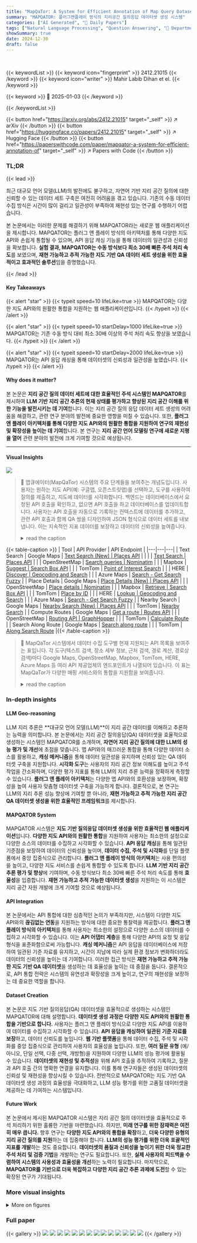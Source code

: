 ```yaml
---
title: "MapQaTor: A System for Efficient Annotation of Map Query Datasets"
summary: "MAPQATOR: 플러그앤플레이 방식의 지리공간 질의응답 데이터셋 생성 시스템"
categories: ["AI Generated", "🤗 Daily Papers"]
tags: ["Natural Language Processing", "Question Answering", "🏢 Department of Computer Science and Engineering",]
showSummary: true
date: 2024-12-30
draft: false
---
```


<br>

{{< keywordList >}}
{{< keyword icon="fingerprint" >}} 2412.21015 {{< /keyword >}}
{{< keyword icon="writer" >}} Mahir Labib Dihan et el. {{< /keyword >}}
 
{{< keyword >}} 🤗 2025-01-03 {{< /keyword >}}
 
{{< /keywordList >}}

{{< button href="https://arxiv.org/abs/2412.21015" target="_self" >}}
↗ arXiv
{{< /button >}}
{{< button href="https://huggingface.co/papers/2412.21015" target="_self" >}}
↗ Hugging Face
{{< /button >}}
{{< button href="https://paperswithcode.com/paper/mapqator-a-system-for-efficient-annotation-of" target="_self" >}}
↗ Papers with Code
{{< /button >}}




### TL;DR


{{< lead >}}

최근 대규모 언어 모델(LLM)의 발전에도 불구하고, 자연어 기반 지리 공간 질의에 대한 신뢰할 수 있는 데이터 세트 구축은 여전히 어려움을 겪고 있습니다. 기존의 수동 데이터 수집 방식은 시간이 많이 걸리고 일관성이 부족하여 재현성 있는 연구를 수행하기 어렵습니다. 

본 논문에서는 이러한 문제를 해결하기 위해 MAPQATOR라는 새로운 웹 애플리케이션을 제시합니다.  MAPQATOR는 플러그 앤 플레이 방식의 아키텍처를 통해 다양한 지도 API와 손쉽게 통합될 수 있으며, API 응답 캐싱 기능을 통해 데이터의 일관성과 신뢰성을 확보합니다.  **실험 결과, MAPQATOR는 수동 방식보다 최소 30배 빠른 주석 처리 속도**를 보였으며, **재현 가능하고 추적 가능한 지도 기반 QA 데이터 세트 생성을 위한 효율적이고 효과적인 솔루션**임을 증명했습니다.

{{< /lead >}}


#### Key Takeaways

{{< alert "star" >}}
{{< typeit speed=10 lifeLike=true >}} MAPQATOR는 다양한 지도 API와의 원활한 통합을 지원하는 웹 애플리케이션입니다. {{< /typeit >}}
{{< /alert >}}

{{< alert "star" >}}
{{< typeit speed=10 startDelay=1000 lifeLike=true >}} MAPQATOR는 기존 수동 방식 대비 최소 30배 이상의 주석 처리 속도 향상을 보였습니다. {{< /typeit >}}
{{< /alert >}}

{{< alert "star" >}}
{{< typeit speed=10 startDelay=2000 lifeLike=true >}} MAPQATOR는 API 응답 캐싱을 통해 데이터셋의 신뢰성과 일관성을 높였습니다. {{< /typeit >}}
{{< /alert >}}

#### Why does it matter?
본 논문은 **지리 공간 질의 데이터 세트에 대한 효율적인 주석 시스템인 MAPQATOR**를 제시하여 **LLM 기반 지리 공간 추론의 현재 상태를 평가하고 향상된 지리 공간 이해를 위한 기능을 발전시키는 데 기여**합니다.  이는 지리 공간 질의 응답 데이터 세트 생성의 어려움을 해결하고, 관련 연구 분야의 발전에 중요한 영향을 미칠 수 있습니다.  또한, **플러그 앤 플레이 아키텍처를 통해 다양한 지도 API와의 원활한 통합을 지원하여 연구의 재현성 및 확장성을 높이는 데 기여**합니다.  본 연구는 **지리 공간 언어 모델링 연구에 새로운 지평을 열어** 관련 분야의 발전에 크게 기여할 것으로 예상됩니다.

------
#### Visual Insights



![](https://arxiv.org/html/2412.21015/x1.png)

> 🔼 맵큐에이터(MapQaTor) 시스템의 주요 단계들을 보여주는 개념도입니다. 사용자는 원하는 지도 API(예: 구글맵, 오픈스트릿맵)를 선택하고, 도구를 사용하여 질의를 제출하고, 지도에 데이터를 시각화합니다. 백엔드는 데이터베이스에서 요청된 API 호출을 확인하고, 없으면 API 호출을 하고 데이터베이스를 업데이트합니다. 사용자는 API 호출을 자동으로 기록하는 컨텍스트에 데이터를 추가하고, 관련 API 호출과 함께 QA 쌍을 디자인하여 JSON 형식으로 데이터 세트를 내보냅니다. 이는 지속적인 지표 데이터를 보장하고 데이터의 신뢰성을 높여줍니다.
> <details>
> <summary>read the caption</summary>
> Figure 1: Overview of the annotation and visualization process of MapQaTor .
> </details>





{{< table-caption >}}
| Tool | API Provider | API Endpoint |
|---|---|---|
| Text Search | Google Maps | [Text Search (New) | Places API](https://developers.google.com/maps/documentation/places/web-service/text-search) |
|  |  | [Text Search | Places API](https://developers.google.com/maps/documentation/places/web-service/search-text) |
|  | OpenStreetMap | [Search queries | Nominatim](https://nominatim.org/release-docs/develop/api/Search/) |
|  | Mapbox | [Suggest | Search Box API](https://docs.mapbox.com/api/search/search-box/) |
|  | TomTom | [Point of Interest Search](https://developer.tomtom.com/search-api/documentation/search-service/points-of-interest-search) |
|  | HERE | [Discover | Geocoding and Search](https://www.here.com/docs/bundle/geocoding-and-search-api-developer-guide/page/topics/endpoint-discover-brief.html) |
|  | Azure Maps | [Search - Get Search Fuzzy](https://learn.microsoft.com/en-us/rest/api/maps/search/get-search-fuzzy?view=rest-maps-1.0&tabs=HTTP) |
| Place Details | Google Maps | [Place Details (New) | Places API](https://developers.google.com/maps/documentation/places/web-service/place-details) |
|  | OpenStreetMap | [Place details | Nominatim](https://nominatim.org/release-docs/develop/api/Details/) |
|  | Mapbox | [Retrieve | Search Box API](https://docs.mapbox.com/api/search/search-box/) |
|  | TomTom | [Place by ID](https://developer.tomtom.com/search-api/documentation/place-by-id-service/place-by-id) |
|  | HERE | [Lookup | Geocoding and Search](https://www.here.com/docs/bundle/geocoding-and-search-api-developer-guide/page/topics/endpoint-lookup-brief.html) |
|  | Azure Maps | [Search - Get Search Fuzzy](https://learn.microsoft.com/en-us/rest/api/maps/search/get-search-fuzzy?view=rest-maps-1.0&tabs=HTTP) |
| Nearby Search | Google Maps | [Nearby Search (New) | Places API](https://developers.google.com/maps/documentation/places/web-service/nearby-search) |
|  | TomTom | [Nearby Search](https://developer.tomtom.com/search-api/documentation/search-service/nearby-search) |
| Compute Routes | Google Maps | [Get a route | Routes API](https://developers.google.com/maps/documentation/routes/compute_route_directions) |
|  | OpenStreetMap | [Routing API | GraphHopper](https://docs.graphhopper.com/#tag/Routing-API) |
|  | TomTom | [Calculate Route](https://developer.tomtom.com/routing-api/documentation/tomtom-maps/calculate-route) |
| Search Along Route | Google Maps | [Search along route](https://developers.google.com/maps/documentation/places/web-service/search-along-route) |
|  | TomTom | [Along Search Route](https://developer.tomtom.com/search-api/documentation/search-service/along-route-search) |{{< /table-caption >}}

> 🔼 MapQaTor 시스템에서 데이터 수집 도구별 현재 지원되는 API 목록을 보여주는 표입니다. 각 도구(텍스트 검색, 장소 세부 정보, 근처 검색, 경로 계산, 경로상 검색)마다 Google Maps, OpenStreetMap, Mapbox, TomTom, HERE, Azure Maps 등 여러 API 제공업체의 엔드포인트가 나열되어 있습니다. 이 표는 MapQaTor가 다양한 매핑 서비스와의 통합을 지원함을 보여줍니다.
> <details>
> <summary>read the caption</summary>
> Table 1: Current API Support for Data Collection Tools in MapQaTor
> </details>





### In-depth insights


#### LLM Geo-reasoning
LLM 지리 추론은 **대규모 언어 모델(LLM)**이 지리 공간 데이터를 이해하고 추론하는 능력을 의미합니다.  본 논문에서는 지리 공간 질의응답(QA) 데이터셋을 효율적으로 생성하는 시스템인 MAPQATOR를 소개하며, **자연어 지리 공간 질의에 대한 LLM의 성능 평가 및 개선**에 초점을 맞춥니다.  맵 API와의 매끄러운 통합을 통해 다양한 데이터 소스를 활용하고, **캐싱 메커니즘**을 통해 데이터 일관성을 유지하며 신뢰성 있는 QA 데이터셋 구축을 지원합니다.  **시각화 도구**는 사용자의 지리 공간 정보 이해도를 높이고 주석 작업을 간소화하며, 다양한 평가 지표를 통해 LLM의 지리 추론 능력을 정확하게 측정할 수 있습니다.  **플러그 앤 플레이 아키텍처**는 다양한 맵 API와의 호환성을 보장하며, 확장성을 높여 사용자 맞춤형 데이터셋 구축을 가능하게 합니다.  결론적으로, 본 연구는 LLM의 지리 추론 성능 향상에 기여할 뿐 아니라, **재현 가능하고 추적 가능한 지리 공간 QA 데이터셋 생성을 위한 효율적인 프레임워크**를 제시합니다.

#### MAPQATOR System
MAPQATOR 시스템은 **지도 기반 질의응답 데이터셋 생성을 위한 효율적인 웹 애플리케이션**입니다.  **다양한 지도 API와의 원활한 통합**을 지원하여 사용자는 최소한의 설정으로 다양한 소스의 데이터를 수집하고 시각화할 수 있습니다.  **API 응답 캐싱**을 통해 일관된 기준점을 보장하여 데이터의 신뢰성을 높이며, **데이터 수집, 주석 및 시각화**를 단일 플랫폼에서 중앙 집중식으로 관리합니다.  **플러그 앤 플레이 방식의 아키텍처**는 사용 편의성을 높이고, 다양한 지도 서비스를 손쉽게 통합할 수 있도록 합니다.  **LLM 기반 지리 공간 추론 평가 및 향상**에 기여하며, 수동 방식보다 최소 30배 빠른 주석 처리 속도를 통해 **효율성**을 입증합니다.  **재현 가능하고 추적 가능한 데이터셋 생성**을 지원하는 이 시스템은 지리 공간 자원 개발에 크게 기여할 것으로 예상됩니다.

#### API Integration
본 논문에서는 API 통합에 대한 심층적인 논의가 부족하지만, 시스템이 다양한 지도 API와의 **끊김없는 연동**을 지원하는 방식에 대한 중요한 통찰력을 제공합니다.  **플러그 앤 플레이 방식의 아키텍처**를 통해 사용자는 최소한의 설정으로 다양한 소스의 데이터를 수집하고 시각화할 수 있습니다.  이는 **API 어댑터 계층**을 통해 다양한 API의 요청 및 응답 형식을 표준화함으로써 가능합니다.  **캐싱 메커니즘**은 API 응답을 데이터베이스에 저장하여 일관된 기준 자료를 유지하고, 시간이 지남에 따라 실제 환경 정보가 변화하더라도 데이터의 신뢰성을 높이는 데 기여합니다. 이러한 접근 방식은 **재현 가능하고 추적 가능한 지도 기반 QA 데이터셋**을 생성하는 데 효율성을 높이는 데 중점을 둡니다.  결론적으로, API 통합 전략은 시스템의 유연성과 확장성을 크게 높이고, 연구의 재현성을 보장하는 데 중요한 역할을 합니다.

#### Dataset Creation
본 논문은 지도 기반 질의응답(QA) 데이터셋을 효율적으로 생성하는 시스템인 MAPQATOR에 대해 설명합니다. **데이터셋 생성 과정은 다양한 지도 API와의 원활한 통합을 기반으로 합니다.** 사용자는 플러그 앤 플레이 방식으로 다양한 지도 API를 이용하여 데이터를 수집하고 시각화할 수 있습니다. **API 응답을 캐싱하여 일관된 기준 자료를 보장**하고, 데이터 신뢰도를 높입니다. **웹 기반 플랫폼**을 통해 데이터 수집, 주석 및 시각화를 중앙 집중식으로 관리하여 사용자의 효율성을 높입니다. 또한, **여러 질문 유형** (예/아니오, 단일 선택, 다중 선택, 개방형)을 지원하여 다양한 LLM의 성능 평가에 활용될 수 있습니다.  **데이터셋의 재현성 및 추적성**을 위해 API 호출을 추적하여 기록하고, 질문과 API 호출 간의 명확한 연결을 유지합니다. 이를 통해 연구자들은 생성된 데이터셋의 신뢰성 및 재현성을 향상시킬 수 있습니다.  전반적으로 MAPQATOR는 지도 기반 QA 데이터셋 생성 과정의 효율성을 극대화하고, LLM 성능 평가를 위한 고품질 데이터셋을 제공하는 데 기여하는 시스템입니다.

#### Future Work
본 논문에서 제시된 MAPQATOR 시스템은 지리 공간 질의 데이터셋을 효율적으로 주석 처리하기 위한 훌륭한 기반을 마련했습니다. 하지만, **미래 연구를 위한 잠재력은 여전히 매우 큽니다.**  향후 연구는 **다양한 지도 API와의 통합을 확장**하고, **더욱 다양한 유형의 지리 공간 질의를 지원**하는 데 집중해야 합니다.  **LLM의 성능 평가를 위한 더욱 포괄적인 지표를 개발**하는 것도 중요합니다.  **데이터셋의 품질과 신뢰성을 높이기 위한 더욱 정교한 주석 처리 및 검증 기법**을 개발하는 연구도 필요합니다.  또한, **실제 사용자의 피드백을 수렴하여 시스템의 사용성과 효율성을 개선**하는 노력이 필요합니다.  마지막으로, **MAPQATOR를 기반으로 더욱 복잡하고 다양한 지리 공간 추론 과제에 도전**할 수 있는 확장된 연구가 기대됩니다.


### More visual insights

<details>
<summary>More on figures
</summary>


![](https://arxiv.org/html/2412.21015/extracted/6071208/figures/demo_snapshots/TextSearch.png)

> 🔼 이 그림은 논문의 2.4절 데이터 수집 도구 섹션에 속하며, 사용자가 지도 기반 질문 응답 데이터셋을 생성하기 위해 MAPQATOR 웹 애플리케이션을 사용하는 방법을 보여줍니다.  구체적으로는 사용자가 검색창에 위치를 입력하여 검색하는 과정을 시각적으로 보여줍니다.  검색 결과로 지도 상에 표시된 장소 후보들이 나타나며, 사용자는 이 중 원하는 장소를 선택할 수 있습니다. 이는 MAPQATOR 시스템이 사용자에게 직관적이고 간편한 방식으로 지리적 정보를 검색하고 선택하는 기능을 제공함을 보여주는 예시입니다.
> <details>
> <summary>read the caption</summary>
> Figure 2: Search for a place
> </details>



![](https://arxiv.org/html/2412.21015/extracted/6071208/figures/demo_snapshots/PlaceDetails.png)

> 🔼 그림 3은 MAPQATOR 플랫폼에서 특정 장소에 대한 세부 정보를 가져오는 방법을 보여줍니다.  사용자는 드롭다운 메뉴에서 기존 장소를 선택하거나 새 장소를 추가할 수 있습니다. 선택된 장소에 대한 상세 정보는 주소, 운영 시간, 접근성 기능, 비즈니스 상태 등과 같은 다양한 정보를 포함합니다.  이러한 정보는 질문과 답변 쌍을 만들 때 중요한 맥락을 제공하며, 정확하고 풍부한 지리 공간 데이터셋을 구축하는 데 도움이 됩니다.  MAPQATOR는 사용자 인터페이스를 통해 직관적이고 간편하게 지리 공간 데이터를 수집 및 주석 처리할 수 있도록 지원합니다.
> <details>
> <summary>read the caption</summary>
> Figure 3: Fetch full details of a place
> </details>



![](https://arxiv.org/html/2412.21015/extracted/6071208/figures/demo_snapshots/NearbySearchForm.png)

> 🔼 그림 4는 MAPQATOR의 근접 검색 기능을 보여줍니다. 사용자는 선택한 위치 주변의 관심 지점(POI)을 검색하고, 유형, 최소 등급, 가격대 등의 필터를 사용하여 결과를 필터링하고 관련성 또는 거리에 따라 정렬할 수 있습니다.  맵에 표시되는 POI의 최대 개수를 설정할 수도 있습니다. 이 기능은 사용자가 특정 위치 주변에서 관련 정보를 쉽게 찾을 수 있도록 지원합니다.
> <details>
> <summary>read the caption</summary>
> Figure 4: Search Nearby Places
> </details>



![](https://arxiv.org/html/2412.21015/extracted/6071208/figures/demo_snapshots/ComputeRoutesForm.png)

> 🔼 그림 5는 MAPQATOR 플랫폼의 경로 계산 도구를 보여줍니다. 사용자는 출발지와 목적지를 선택하고, 이동 수단(자동차, 대중교통 등)을 지정하여 두 지점 사이의 경로를 확인할 수 있습니다.  경로는 지도 상에 시각적으로 표시되며, 각 경로의 거리와 예상 소요 시간 등의 정보도 함께 제공됩니다. 중간 경유지 추가, 특정 도로 유형 회피 등의 추가적인 옵션도 제공하여 사용자의 요구사항에 맞는 최적의 경로를 찾을 수 있도록 지원합니다. 여러 대안 경로를 제시하여 사용자가 상황에 맞는 최적의 경로를 선택할 수 있도록 합니다.
> <details>
> <summary>read the caption</summary>
> Figure 5: Find routes between places
> </details>



![](https://arxiv.org/html/2412.21015/extracted/6071208/figures/demo_snapshots/SearchAlongRouteForm.png)

> 🔼 그림 6은 MAPQATOR 플랫폼의 '경로 검색' 기능을 보여줍니다. 사용자는 출발지와 목적지를 설정하고 이동 방식(예: 자동차, 대중교통)을 선택할 수 있습니다.  플랫폼은 지정된 경로를 따라 위치한 관심 지점(POI)들을 지도에 표시하며, 사용자는 POI의 종류, 최소 등급, 가격대 등을 필터링하여 원하는 정보를 효율적으로 얻을 수 있습니다. 이 기능은 사용자가 경로 계획을 세우는 동안 주변의 관련 정보를 쉽게 파악하고, 이를 기반으로 질문-응답 쌍을 생성하는 데 도움이 됩니다.
> <details>
> <summary>read the caption</summary>
> Figure 6: Search places along a route
> </details>



![](https://arxiv.org/html/2412.21015/extracted/6071208/figures/demo_snapshots/QAForm.png)

> 🔼 그림 7은 MAPQATOR 시스템에서 질문을 생성하고, 답변 옵션을 제공하며, 정답을 주석으로 달 수 있는 사용자 인터페이스를 보여줍니다. 사용자는 다양한 유형의 질문(예: 예/아니오, 단일 선택, 다중 선택, 개방형)을 만들고, 각 질문에 대한 정답을 지정하고, 관련 맥락 정보를 선택하여 질문과 답변의 정확성과 추적성을 높일 수 있습니다. 이는 지리 공간 추론 모델의 성능을 평가하기 위한 고품질의 지리 공간 질의응답 데이터 세트를 생성하는 데 중요한 단계입니다.
> <details>
> <summary>read the caption</summary>
> Figure 7: Create a question, provide options, and annotate the correct answer.
> </details>



![](https://arxiv.org/html/2412.21015/extracted/6071208/figures/markers.png)

> 🔼  그림 8은 MapQaTor 시스템에서 TomTom API를 텍스트 검색 기능에 통합하는 방법을 보여줍니다.  MapQaTor는 다양한 지도 API와의 원활한 통합을 위해 어댑터 계층을 사용합니다. 이 그림은 TomTom API에 대한 어댑터 구현의 예시로,  `TextSearch` 기본 클래스를 확장하여 TomTom API의 요청 및 응답 형식을 MapQaTor 시스템과 호환되도록 변환하는 `convertRequest`와 `convertResponse` 메서드를 구현하는 방법을 보여줍니다.  API 키를 프론트엔드에 노출하지 않도록 환경 변수를 사용하는 방법도 포함되어 있습니다. 자세한 내용은 본문을 참고하세요.
> <details>
> <summary>read the caption</summary>
> Figure 8: Implementing the TomTom API Adapter for Text Search in MapQaTor
> </details>



![](https://arxiv.org/html/2412.21015/extracted/6071208/figures/routes.png)

> 🔼 그림 9는 MAPQATOR 시스템에서 사용되는 폴리라인 디코딩 알고리즘을 보여줍니다.  지도 API는 경로 정보를 효율적으로 전달하기 위해 폴리라인 형태의 인코딩된 데이터를 사용합니다. 이 알고리즘은 이러한 인코딩된 폴리라인 문자열을 위도/경도 좌표 쌍의 목록으로 변환하여 지도에 경로를 시각적으로 표시하는 데 사용됩니다. 알고리즘은 반복적으로 문자열을 처리하여 위도와 경도의 변화 값을 계산하고, 누적하여 실제 위도/경도 좌표를 생성합니다.
> <details>
> <summary>read the caption</summary>
> Figure 9: Polyline Decoding Algorithm
> </details>



![](https://arxiv.org/html/2412.21015/extracted/6071208/figures/summarized_context.png)

> 🔼 그림 10은 MAPQATOR 시스템이 지도에 여러 장소를 표시하는 방법을 보여줍니다.  각 장소는 지도 상에 마커로 표시되며, 마커의 위치는 해당 장소의 위도와 경도를 사용하여 결정됩니다. 이 그림은 MAPQATOR의 시각화 도구가 어떻게 지리 공간 데이터를 사용자에게 효과적으로 전달하는지를 보여주는 좋은 예시입니다. 여러 마커들이 지도 상에 나타나 있어, 사용자는 각 마커가 나타내는 장소를 쉽게 파악하고, 장소들 간의 상대적인 위치 관계를 이해할 수 있습니다.
> <details>
> <summary>read the caption</summary>
> Figure 10: Set of markers indicating different places
> </details>



![](https://arxiv.org/html/2412.21015/extracted/6071208/figures/visual_context.png)

> 🔼 그림 11은 MAPQATOR 시스템의 시각화 기능을 보여줍니다. 사용자는 출발지와 도착지를 선택하고, MAPQATOR는 지도에 경로를 시각적으로 표시합니다. 이는 사용자가 지리 공간적 데이터를 더 잘 이해하고 주석을 달 수 있도록 돕습니다. 그림에서는 루브르 박물관에서 에펠탑까지의 경로가 시각적으로 표시되어 있습니다.
> <details>
> <summary>read the caption</summary>
> Figure 11: Visualizing routes between places
> </details>



![](https://arxiv.org/html/2412.21015/extracted/6071208/figures/autosuggest.png)

> 🔼 그림 12는 MAPQATOR 시스템의 맥락(Context) 미리보기 기능 중 요약된 맥락(Summarized Context)을 보여줍니다. 사용자가 지도 API를 통해 수집한 정보(예: 에펠탑의 상세 정보, 루브르 박물관 근처 레스토랑, 루브르 박물관에서 에펠탑으로 가는 최적의 운전 경로 등)가 간결하게 요약되어 리스트 형태로 표시됩니다. 각 항목은 지도 API 호출과 그 결과를 나타내는 ID와 함께 요약된 정보를 제공하여 사용자가 질문-답변 쌍을 만들 때 관련 정보를 쉽게 파악할 수 있도록 합니다.
> <details>
> <summary>read the caption</summary>
> Figure 12: Summarized Context
> </details>



![](https://arxiv.org/html/2412.21015/extracted/6071208/figures/references.png)

> 🔼 그림 13은 MAPQATOR 시스템의 맥락(Context) 시각화 도구를 보여줍니다.  사용자가 질문에 답변하기 위해 사용할 수 있는 지도 데이터와 관련 정보를 시각적으로 보여주는 인터페이스입니다.  이 그림은 사용자가 맥락으로 추가한 정보 (예: 특정 장소의 상세 정보, 근처 장소 목록, 경로 정보 등)을 지도와 함께 표시하여,  질문과 답변을 생성하는 데 필요한 정보를 한눈에 파악하도록 돕는 기능을 설명하고 있습니다.
> <details>
> <summary>read the caption</summary>
> Figure 13: Visual Context
> </details>



![](https://arxiv.org/html/2412.21015/extracted/6071208/figures/example/case_0.png)

> 🔼 본 그림은 MAPQATOR 시스템의 질문 생성 및 주석 기능을 보여줍니다. 사용자가 질문을 작성할 때, 시스템은 문맥에 있는 장소 이름을 제안합니다. 이를 통해 사용자는 장소 이름을 일관되게 사용하고, 질문의 정확성과 효율성을 높일 수 있습니다.  사용자 인터페이스의 텍스트 입력 상자 옆에 위치한 '@' 기호를 누르면 시스템이 문맥에서 사용 가능한 장소 목록을 표시하여 사용자가 해당 장소를 쉽게 선택할 수 있도록 지원합니다.
> <details>
> <summary>read the caption</summary>
> Figure 14: Suggesting available places from the context
> </details>



![](https://arxiv.org/html/2412.21015/extracted/6071208/figures/demo_snapshots/tools.png)

> 🔼 이 그림은 논문의 질문응답(QA) 데이터셋 생성을 위한 시스템인 MAPQATOR의 응답 형식 중 하나인 '열린 종류(Open Ended)'에 대한 설명입니다.  열린 종류 응답 형식은 모델이 자유롭게 텍스트 형식으로 응답할 수 있도록 하여, 모델의 자연어 이해 능력 및 창의적인 응답 능력을 평가하는 데 사용됩니다. 그림에는 이러한 열린 종류 응답 형식의 예시와 함께, 질문과 답변의 예시가 함께 제시되어 있습니다.  사용자 질문에 대한 모델의 자유로운 텍스트 응답을 평가하기 위한 다양한 질문 유형을 다루는 것을 보여줍니다.
> <details>
> <summary>read the caption</summary>
> Figure 15: Answer format: Open Ended
> </details>



![](https://arxiv.org/html/2412.21015/extracted/6071208/figures/example/case_1.png)

> 🔼 그림 16은 설문지 질문의 답변 형식 중 하나인 예/아니오(Yes/No) 형식에 대한 설명입니다.  간단한 긍정 또는 부정 답변만을 요구하는 질문 유형에 적합하며, 모델의 단순 사실 확인 능력을 평가하는 데 사용됩니다.  이 형식은 명확하고 간결한 답변을 필요로 하는 질문에 적합하고, 모호함이나 추론이 필요 없는 질문에 효과적으로 사용할 수 있습니다.  이를 통해 모델의 정확성과 효율성을 측정할 수 있습니다.
> <details>
> <summary>read the caption</summary>
> Figure 16: Answer format: Yes/No
> </details>



![](https://arxiv.org/html/2412.21015/extracted/6071208/figures/example/case_2.png)

> 🔼 그림 17은 다양한 응답 형식을 지원하여 다양한 방식으로 모델이 사용자 질의를 처리하고 적절한 응답을 생성하는 방식을 포착하는 포괄적인 지리 공간 질문 답변 데이터 세트를 만드는 데 사용되는 네 가지 응답 형식 중 하나인 '객관식' 형식을 보여줍니다.  사용자는 질문에 대한 답변으로 여러 옵션 중에서 하나 이상을 선택할 수 있습니다.  이 형식은 모델이 여러 정답을 식별하거나 잘못된 옵션을 걸러내는 능력을 평가하는 데 유용합니다.
> <details>
> <summary>read the caption</summary>
> Figure 17: Answer format: Multiple Choice
> </details>



![](https://arxiv.org/html/2412.21015/extracted/6071208/figures/example/case_3.png)

> 🔼 그림 18은 설문지 응답 형식 중 하나인 '단일 선택(Single Choice)' 형식을 보여줍니다. 사용자는 제시된 여러 선택지 중에서 오직 하나만 선택해야 합니다.  이 형식은 모델이 여러 후보 답변 중 가장 적절한 단일 답변을 선택하는 능력을 평가하는 데 사용됩니다. 질문에 대한 명확하고 간결한 답변을 요구하는 경우에 적합합니다.  선택지는 사용자 정의가 가능하며, 각 선택지에 대한 추가 정보나 설명을 포함할 수 있습니다.
> <details>
> <summary>read the caption</summary>
> Figure 18: Answer format: Single Choice
> </details>



![](https://arxiv.org/html/2412.21015/extracted/6071208/figures/example/case_4.png)

> 🔼 그림 19는 질문에 대한 정답을 제공하기 위해 관련 정보를 선택하는 과정을 보여줍니다. 사용자는 맥락(Context)에서 질문에 답하는 데 필요한 정보를 선택하고, 해당 정보와 질문-답변 쌍을 연결합니다. 이를 통해 생성된 데이터셋의 신뢰성과 추적 가능성을 높입니다.  이는 질문과 관련된 API 호출을 명확히 연결함으로써 연구자가 생성된 데이터셋을 검증하고 재현할 수 있도록 지원합니다.
> <details>
> <summary>read the caption</summary>
> Figure 19: Choosing relevant informations to provide the correct answer.
> </details>



![](https://arxiv.org/html/2412.21015/extracted/6071208/figures/example/case_5.png)

> 🔼 MapQaTor의 주요 단계는 세 가지 주요 단계로 구성됩니다. 먼저 사용자는 지도 서비스를 사용하여 위치 관련 컨텍스트를 디자인합니다. 그런 다음 이 컨텍스트를 기반으로 질문과 답변 쌍을 만듭니다. 마지막으로 사용자는 생성된 데이터셋을 검토하고 저장합니다. 이 그림은 MapQaTor의 전체적인 작업 흐름을 보여줍니다.
> <details>
> <summary>read the caption</summary>
> Figure 20: Major steps of MapQaTor
> </details>



![](https://arxiv.org/html/2412.21015/extracted/6071208/figures/example/case_6.png)

> 🔼 그림 21은 MapQaTor 시스템에 통합된 데이터 수집 도구들의 개요를 보여줍니다.  텍스트 검색, 장소 상세 정보, 근처 검색, 경로 계산, 경로 상 검색 등 다섯 가지 도구가 표시되어 있으며, 각 도구는 지도 API와의 원활한 통합을 통해 다양한 지리 공간 데이터를 수집하는 기능을 제공합니다. 각 도구의 주요 기능과 사용 방법을 간략하게 설명하여, MapQaTor 시스템을 이용한 지리 공간 질의응답 데이터셋 생성 과정에 대한 이해를 돕습니다.
> <details>
> <summary>read the caption</summary>
> Figure 21: Overview of data collection tools integrated into MapQaTor, showcasing essential functionalities.
> </details>



![](https://arxiv.org/html/2412.21015/extracted/6071208/figures/example/case_7.png)

> 🔼 그림 22는 MAPQATOR 시스템의 Text Search 도구 사용 예시를 보여줍니다. 사용자는 검색창에 위치 이름이나 주소를 입력하여 원하는 장소를 검색할 수 있습니다.  검색 결과는 지도에 표시되며, 사용자는 필요한 장소를 선택하여 컨텍스트에 추가할 수 있습니다. 이 도구는 지도 API를 통해 다양한 장소 정보를 검색하는 데 사용됩니다.  이를 통해 연구자들은 다양한 지리적 위치에 대한 질문과 답변 쌍 데이터셋을 효율적으로 생성할 수 있습니다.
> <details>
> <summary>read the caption</summary>
> Figure 22: Example use of TextSearch tool
> </details>



![](https://arxiv.org/html/2412.21015/extracted/6071208/figures/example/case_8.png)

> 🔼 그림 23은 MAPQATOR의 근처 검색 도구의 사용 예시를 보여줍니다. 사용자는 특정 위치 주변의 관심 지점(POI)을 검색하고, 검색 결과를 지도에 시각적으로 표시할 수 있습니다.  사용자는 드롭다운 메뉴를 통해 POI 유형, 최소 평점, 가격대를 필터링하고, 관련성 또는 거리 순으로 결과를 정렬할 수 있습니다. 또한, 표시할 최대 결과 수를 지정할 수 있습니다. 이 도구는 지정된 위치 근처의 관련 정보를 수집하는 데 효율적인 방법을 제공합니다.
> <details>
> <summary>read the caption</summary>
> Figure 23: Example use of NearbySearch tool
> </details>



![](https://arxiv.org/html/2412.21015/extracted/6071208/figures/example/case_9.png)

> 🔼 이 그림은 에펠탑 근처의 레스토랑들을 보여줍니다. MAPQATOR 시스템이 Google Maps API를 사용하여 에펠탑 주변의 레스토랑들을 검색하고, 이름, 평점, 거리 등의 정보와 함께 지도 상에 표시한 결과를 보여줍니다.  각 레스토랑은 마커로 표시되어 있으며, 사용자는 마커를 클릭하여 더 자세한 정보를 확인할 수 있습니다.  이 기능은 사용자가 지리적 위치 정보를 바탕으로 질문과 답변 쌍(QA pairs)을 생성하는 데 도움을 줍니다.
> <details>
> <summary>read the caption</summary>
> Figure 24: Nearby restaurants of Eiffel Tower
> </details>



![](https://arxiv.org/html/2412.21015/extracted/6071208/figures/example/case_10.png)

> 🔼 이 그림은 논문의 2.4절 데이터 수집 도구 섹션에 속하며, ComputeRoutes 도구의 사용 예시를 보여줍니다. 사용자는 출발지와 목적지를 선택하고, 중간 경유지를 추가하거나 특정 도로 기능(예: 유료 도로)을 피할 수 있습니다. 이 도구는 사용자가 지정한 경로에 대한 여러 경로 옵션을 제공하고, 각 경로의 거리, 소요 시간 및 단계별 길찾기 정보를 표시합니다. 이러한 정보는 사용자가 지리 공간적 질문과 답변 쌍을 만들 때 필요한 맥락을 제공합니다.
> <details>
> <summary>read the caption</summary>
> Figure 25: Example use of ComputeRoutes tool
> </details>



![](https://arxiv.org/html/2412.21015/extracted/6071208/figures/example/case_11.png)

> 🔼 그림 26은 루브르 박물관에서 에펠탑까지 자동차로 이동할 수 있는 다양한 경로를 보여줍니다. 사용자는 출발지와 도착지를 선택하고, 경로 계획 도구를 통해 여러 경로 옵션을 확인할 수 있습니다. 각 경로에는 예상 소요 시간, 거리, 단계별 길찾기 정보가 포함되어 있습니다. 이 기능은 사용자가 다양한 경로 옵션을 비교하고, 자신의 여정에 가장 적합한 경로를 선택하는 데 도움이 됩니다.
> <details>
> <summary>read the caption</summary>
> Figure 26: Available routes from Louvre museum to Eiffel tower by car
> </details>



![](https://arxiv.org/html/2412.21015/extracted/6071208/figures/example/case_12.png)

> 🔼 그림 27은 MAPQATOR 시스템에서 질문을 생성하는 과정을 보여줍니다. 사용자는 컨텍스트(여기서는 루브르 박물관에서 에펠탑까지의 자동차 경로)를 기반으로 질문 유형(예: 단일 선택), 질문 자체, 그리고 정답을 입력합니다. 이 그림은 질문 생성 인터페이스의 세부사항과 사용자가 질문을 만들고 정답을 지정하는 방법을 보여주는 예시를 제공합니다.  질문의 범주(예: 라우팅)도 지정할 수 있습니다.
> <details>
> <summary>read the caption</summary>
> Figure 27: Example question creation (1)
> </details>



![](https://arxiv.org/html/2412.21015/extracted/6071208/figures/example/case_13.png)

> 🔼 그림 28은 MAPQATOR 시스템에서 질문에 대한 답변을 생성하는 과정을 보여줍니다. 사용자는 질문에 대한 답변 유형(예: 객관식, 단답형)을 선택하고, 정답을 입력하며, 맥락(Context)에서 정답을 도출하는 데 사용된 관련 정보를 지정합니다. 이는 사용자가 생성한 질문과 답변의 정확성과 추적 가능성을 높이는 데 중요한 단계입니다.
> <details>
> <summary>read the caption</summary>
> Figure 28: Example answer creation (1)
> </details>



</details>






### Full paper

{{< gallery >}}
<img src="paper_images/1.png" class="grid-w50 md:grid-w33 xl:grid-w25" />
<img src="paper_images/2.png" class="grid-w50 md:grid-w33 xl:grid-w25" />
<img src="paper_images/3.png" class="grid-w50 md:grid-w33 xl:grid-w25" />
<img src="paper_images/4.png" class="grid-w50 md:grid-w33 xl:grid-w25" />
<img src="paper_images/5.png" class="grid-w50 md:grid-w33 xl:grid-w25" />
<img src="paper_images/6.png" class="grid-w50 md:grid-w33 xl:grid-w25" />
<img src="paper_images/7.png" class="grid-w50 md:grid-w33 xl:grid-w25" />
<img src="paper_images/8.png" class="grid-w50 md:grid-w33 xl:grid-w25" />
<img src="paper_images/9.png" class="grid-w50 md:grid-w33 xl:grid-w25" />
<img src="paper_images/10.png" class="grid-w50 md:grid-w33 xl:grid-w25" />
<img src="paper_images/11.png" class="grid-w50 md:grid-w33 xl:grid-w25" />
<img src="paper_images/12.png" class="grid-w50 md:grid-w33 xl:grid-w25" />
<img src="paper_images/13.png" class="grid-w50 md:grid-w33 xl:grid-w25" />
<img src="paper_images/14.png" class="grid-w50 md:grid-w33 xl:grid-w25" />
{{< /gallery >}}